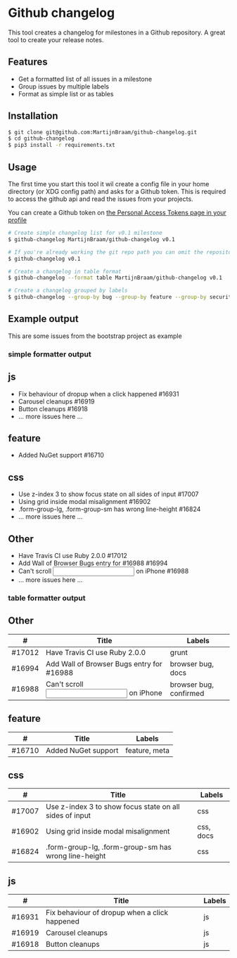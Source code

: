 # Github changelog

This tool creates a changelog for milestones in a Github repository. A great tool to create your release notes.

## Features

- Get a formatted list of all issues in a milestone
- Group issues by multiple labels
- Format as simple list or as tables

## Installation

```bash
$ git clone git@github.com:MartijnBraam/github-changelog.git
$ cd github-changelog
$ pip3 install -r requirements.txt
```

## Usage

The first time you start this tool it wil create a config file in your home directory (or XDG config path) and asks for
a Github token. This is required to access the github api and read the issues from your projects.

You can create a Github token on [the Personal Access Tokens page in your profile](https://github.com/settings/tokens)

```bash
# Create simple changelog list for v0.1 milestone
$ github-changelog MartijnBraam/github-changelog v0.1

# If you're already working the git repo path you can omit the repository name
$ github-changelog v0.1

# Create a changelog in table format
$ github-changelog --format table MartijnBraam/github-changelog v0.1

# Create a changelog grouped by labels
$ github-changelog --group-by bug --group-by feature --group-by security MartijnBraam/github-changelog v0.1
```

## Example output

This are some issues from the bootstrap project as example

### simple formatter output

## js

- Fix behaviour of dropup when a click happened #16931
- Carousel cleanups #16919
- Button cleanups #16918
- ... more issues here ...

## feature

- Added NuGet support #16710

## css

- Use z-index 3 to show focus state on all sides of input #17007
- Using grid inside modal misalignment #16902
- .form-group-lg, .form-group-sm <label> has wrong line-height #16824
- ... more issues here ...

## Other

- Have Travis CI use Ruby 2.0.0 #17012
- Add Wall of Browser Bugs entry for #16988 #16994
- Can't scroll <input type=text> on iPhone #16988
- ... more issues here ...

### table formatter output

## Other

| # | Title | Labels |
| --- | ----- | ------ |
| #17012 | Have Travis CI use Ruby 2.0.0 | grunt |
| #16994 | Add Wall of Browser Bugs entry for #16988 | browser bug, docs |
| #16988 | Can't scroll <input type=text> on iPhone | browser bug, confirmed |

## feature

| # | Title | Labels |
| --- | ----- | ------ |
| #16710 | Added NuGet support | feature, meta |

## css

| # | Title | Labels |
| --- | ----- | ------ |
| #17007 | Use z-index 3 to show focus state on all sides of input | css |
| #16902 | Using grid inside modal misalignment | css, docs |
| #16824 | .form-group-lg, .form-group-sm <label> has wrong line-height | css |

## js

| # | Title | Labels |
| --- | ----- | ------ |
| #16931 | Fix behaviour of dropup when a click happened | js |
| #16919 | Carousel cleanups | js |
| #16918 | Button cleanups | js |
